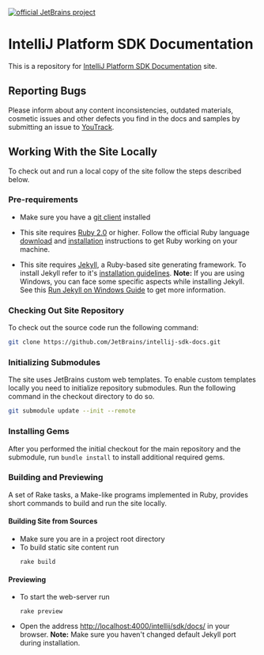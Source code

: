 [![official JetBrains project](http://jb.gg/badges/official-flat-square.svg)](https://confluence.jetbrains.com/display/ALL/JetBrains+on+GitHub)

IntelliJ Platform SDK Documentation
=======

This is a repository for 
[IntelliJ Platform SDK Documentation](http://www.jetbrains.org/intellij/sdk/docs/)
site.

## Reporting Bugs
Please inform about any content inconsistencies, outdated materials, cosmetic issues and other defects you find in the docs and samples by submitting an issue to
[YouTrack](https://youtrack.jetbrains.com/issues/IJSDK). 

## Working With the Site Locally
To check out and run a local copy of the site follow the steps described below.

### Pre-requirements

*  Make sure you have a 
   [git client](http://git-scm.com/downloads)
   installed

*  This site requires
   [Ruby 2.0](https://www.ruby-lang.org/) or higher.
   Follow the official Ruby language
   [download](https://www.ruby-lang.org/en/downloads/)
   and
   [installation](https://www.ruby-lang.org/en/documentation/installation/)
   instructions to get Ruby working on your machine.
   
*  This site requires [Jekyll](http://jekyllrb.com/), 
   a Ruby-based site generating framework.
   To install Jekyll refer to it's
   [installation guidelines](http://jekyllrb.com/docs/installation/).
   **Note:** If you are using Windows, you can face some specific aspects while installing Jekyll.
   See this [Run Jekyll on Windows Guide](http://jekyll-windows.juthilo.com/) to get more information.
   
### Checking Out Site Repository

To check out the source code run the following command:

```bash
git clone https://github.com/JetBrains/intellij-sdk-docs.git
```
   
### Initializing Submodules

The site uses JetBrains custom web templates.
To enable custom templates locally you need to initialize repository submodules.
Run the following command in the checkout directory to do so.
 
```bash
git submodule update --init --remote
```

### Installing Gems

After you performed the initial checkout for the main repository and the submodule, run `bundle install` to install additional required gems.

### Building and Previewing 
A set of Rake tasks, a Make-like programs implemented in Ruby, provides short commands to build and run the site locally.

#### Building Site from Sources
 
*  Make sure you are in a project root directory
*  To build static site content run
   ```
   rake build
   ```
   
#### Previewing

*  To start the web-server run
    ```
    rake preview
    ```
*  Open the address
   [http://localhost:4000/intellij/sdk/docs/](http://localhost:4000/intellij/sdk/docs/)
   in your browser.
   **Note:** Make sure you haven't changed default Jekyll port during installation.


